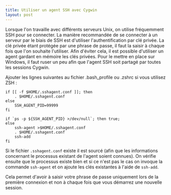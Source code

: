 ```yaml
---
title: Utiliser un agent SSH avec Cygwin
layout: post
---
```

Lorsque l'on travaille avec différents serveurs Unix, on utilise fréquemment SSH pour se connecter. La manière recommandée de se connecter à un serveur par le biais de SSH est d'utiliser l'authentification par clé privée. La clé privée étant protégée par une phrase de passe, il faut la saisir à chaque fois que l'on souhaite l'utiliser. Afin d'éviter cela, il est possible d'utiliser un agent gardant en mémoire les clés privées.
Pour le mettre en place sur Windows, il faut ruser un peu afin que l'agent SSH soit partagé par toutes les sessions Cygwin.

Ajouter les lignes suivantes au fichier .bash_profile ou .zshrc si vous utilisez ZSH :

	if [[ -f $HOME/.sshagent.conf ]]; then
		. $HOME/.sshagent.conf
	else
		SSH_AGENT_PID=99999
	fi

	if `ps -p ${SSH_AGENT_PID} >/dev/null`; then true;
	else
		ssh-agent >$HOME/.sshagent.conf
		. $HOME/.sshagent.conf
		ssh-add
	fi

Si le fichier `.sshagent.conf` existe il est sourcé (afin que les informations concernant le processus existant de l'agent soient connues). On vérifie ensuite que le processus existe bien et si ce n'est pas le cas on invoque la commande `ssh-agent` et on ajoute les clés existantes à l'aide de `ssh-add`.

Cela permet d'avoir à saisir votre phrase de passe uniquement lors de la première connexion et non à chaque fois que vous démarrez une nouvelle session.